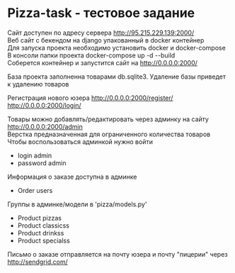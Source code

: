 # Pizza-task - тестовое задание <br>
Сайт доступен по адресу сервера http://95.215.229.139:2000/
<br>
Веб сайт с бекендом на django упакованный в docker контейнер <br>
Для запуска проекта необходимо установить docker и docker-compose <br>
В консоли папки проекта docker-compose up -d --build <br>
Соберется контейнер и запустится сайт на http://0.0.0.0:2000/<br>

База проекта заполненна товарами db.sqlite3. Удаление базы приведет к удалению товаров<br> 

Регистрация нового юзера 
http://0.0.0.0:2000/register/
http://0.0.0.0:2000/login/

Товары можно добавлять/редактировать через админку на сайту http://0.0.0.0:2000/admin <br>
Верстка предназначенная для ограниченного количества товаров
Чтобы воспользоваться админкой нужно войти <br>
- login admin <br>
- password admin <br>

Информация о заказе доступна в админке
- Order users

Группы в админке/модели в 'pizza/models.py'
- Product pizzas
- Product classicss	
- Product drinkss	
- Product specialss

Письмо о заказе отправляется на почту юзера и почту "пицерии" через http://sendgrid.com/
